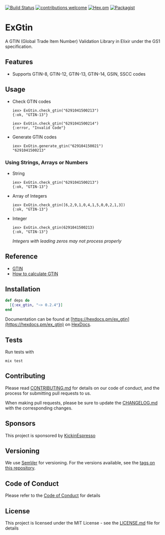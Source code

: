[![Build Status](https://semaphoreci.com/api/v1/kickinespresso/ex_gtin/branches/master/badge.svg)](https://semaphoreci.com/kickinespresso/ex_gtin)
[![contributions welcome](https://img.shields.io/badge/contributions-welcome-brightgreen.svg?style=flat)](https://github.com/dwyl/esta/issues)
[![Hex.pm](https://img.shields.io/hexpm/v/plug.svg)](https://www.hex.pm/packages/ex_gtin)
[![Packagist](https://img.shields.io/packagist/l/doctrine/orm.svg)]()

# ExGtin

A GTIN (Global Trade Item Number) Validation Library in Elixir under the GS1 specification.

## Features

- Supports GTIN-8, GTIN-12, GTIN-13, GTIN-14, GSIN, SSCC codes

## Usage

- Check GTIN codes

      iex> ExGtin.check_gtin("6291041500213")
      {:ok, "GTIN-13"}

      iex> ExGtin.check_gtin("6291041500214")
      {:error, "Invalid Code"}

- Generate GTIN codes

      iex> ExGtin.generate_gtin("629104150021")
      "6291041500213"

### Using Strings, Arrays or Numbers

- String

      iex> ExGtin.check_gtin("6291041500213")
      {:ok, "GTIN-13"}

- Array of Integers    

      iex> ExGtin.check_gtin([6,2,9,1,0,4,1,5,0,0,2,1,3])
      {:ok, "GTIN-13"}

- Integer

      iex> ExGtin.check_gtin(6291041500213)
      {:ok, "GTIN-13"}

    *Integers with leading zeros may not process properly*

## Reference

- [GTIN](https://www.gs1.org)
- [How to calculate GTIN](https://www.gs1.org/how-calculate-check-digit-manually)

## Installation

```elixir
def deps do
  [{:ex_gtin, "~> 0.2.4"}]
end
```

Documentation can be found at [https://hexdocs.pm/ex_gtin](https://hexdocs.pm/ex_gtin) on [HexDocs](https://hexdocs.pm).

## Tests

Run tests with

    mix test

## Contributing

Please read [CONTRIBUTING.md](CONTRIBUTING.md) for details on our code of conduct, and the process for submitting pull requests to us.

When making pull requests, please be sure to update the [CHANGELOG.md](CHANGELOG.md) with the corresponding changes.

## Sponsors

This project is sponsored by [KickinEspresso](https://kickinespresso.com/?utm_source=github&utm_medium=sponsor&utm_campaign=opensource)

## Versioning

We use [SemVer](http://semver.org/) for versioning. For the versions available, see the [tags on this repository](https://github.com/kickinespresso/ex_gtin/tags).

## Code of Conduct

Please refer to the [Code of Conduct](CODE_OF_CONDUCT.md) for details

## License

This project is licensed under the MIT License - see the [LICENSE.md](LICENSE.md) file for details
